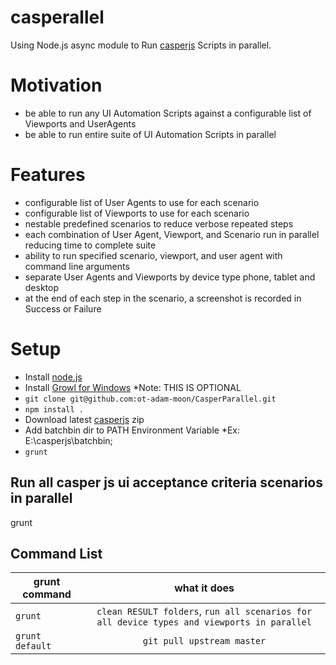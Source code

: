 casperallel
=========

Using Node.js async module to Run [casperjs](http://casperjs.org/) Scripts in parallel.

Motivation
==========
  *  be able to run any UI Automation Scripts against a configurable list of Viewports and UserAgents
  *  be able to run entire suite of UI Automation Scripts in parallel

Features
=======
  * configurable list of User Agents to use for each scenario
  * configurable list of Viewports to use for each scenario
  * nestable predefined scenarios to reduce verbose repeated steps
  * each combination of User Agent, Viewport, and Scenario run in parallel reducing time to complete suite
  * ability to run specified scenario, viewport, and user agent with command line arguments
  * separate User Agents and Viewports by device type phone, tablet and desktop
  * at the end of each step in the scenario, a screenshot is recorded in Success or Failure

Setup
=====

* Install [node.js](http://nodejs.org/)
* Install [Growl for Windows](http://www.growlforwindows.com/gfw/) *Note: THIS IS OPTIONAL
* `git clone git@github.com:ot-adam-moon/CasperParallel.git`
* `npm install .`
* Download latest [casperjs](http://casperjs.org/) zip
* Add batchbin dir to PATH Environment Variable *Ex: E:\casperjs\batchbin;
* `grunt`

Run all casper js ui acceptance criteria scenarios in parallel
-----------------------------------------------------------------------------

 grunt
 
Command List
------------

| grunt command | what it does  |
| ------------- |:-------------:|
| `grunt` | `clean RESULT folders`, `run all scenarios for all device types and viewports in parallel` |
| `grunt default` | `git pull upstream master` |



